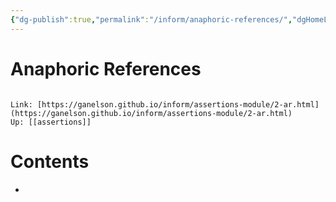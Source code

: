 ```yaml
---
{"dg-publish":true,"permalink":"/inform/anaphoric-references/","dgHomeLink":true,"dgPassFrontmatter":false}
---
```


# Anaphoric References
```ad-info

Link: [https://ganelson.github.io/inform/assertions-module/2-ar.html](https://ganelson.github.io/inform/assertions-module/2-ar.html)
Up: [[assertions]]
```

# Contents
- 